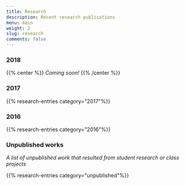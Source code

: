 ```yaml
---
title: Research
description: Recent research publications
menu: main
weight: 2
slug: research
comments: false
---
```

### 2018
{{% center %}}
_Coming soon!_
{{% /center %}}

### 2017
{{% research-entries category="2017"%}}

### 2016
{{% research-entries category="2016"%}}

### Unpublished works
_A list of unpublished work that resulted from student research or class projects_

{{% research-entries category="unpublished"%}}